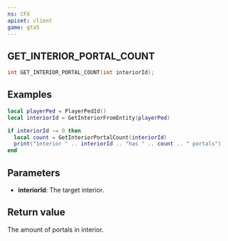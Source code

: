 ```yaml
---
ns: CFX
apiset: client
game: gta5
---
```

## GET_INTERIOR_PORTAL_COUNT

```c
int GET_INTERIOR_PORTAL_COUNT(int interiorId);
```

## Examples

```lua
local playerPed = PlayerPedId()
local interiorId = GetInteriorFromEntity(playerPed)

if interiorId ~= 0 then
  local count = GetInteriorPortalCount(interiorId)
  print("interior " .. interiorId .. "has " .. count .. " portals")
end
```

## Parameters
* **interiorId**: The target interior.

## Return value
The amount of portals in interior.